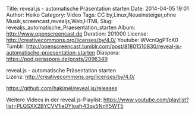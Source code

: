 Title: reveal.js - automatische Präsentation starten
Date: 2014-04-05 19:01
Author: Heiko
Category: Video
Tags: CC by,Linux,Neueinsteiger,ohne Musik,screencast,revealjs,Web,HTML
Slug: revealjs_automatische_Praesentation_starten
Album: http://www.openscreencast.de
Duration: 201000
License: http://creativecommons.org/licenses/by/4.0/
Youtube: WVcnQgPTcK0
Tumblr: http://openscreencast.tumblr.com/post/81801510830/reveal-js-automatische-praesentation-starten
Diaspora: https://pod.geraspora.de/posts/2096349

reveal.js - automatische Präsentation starten  
Lizenz: <http://creativecommons.org/licenses/by/4.0/>  
  
<https://github.com/hakimel/reveal.js/releases>  
  
Weitere Videos in der reveal.js-Playlist:
<https://www.youtube.com/playlist?list=PLQSXX2BYCVV1ieDYloafr43qy5NnY5WT5>  
  

